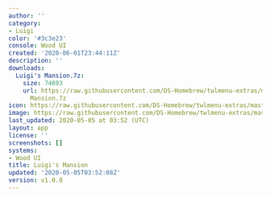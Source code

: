 ```yaml
---
author: ''
category:
- Luigi
color: '#3c3e23'
console: Wood UI
created: '2020-06-01T23:44:11Z'
description: ''
downloads:
  Luigi's Mansion.7z:
    size: 74693
    url: https://raw.githubusercontent.com/DS-Homebrew/twlmenu-extras/master/_nds/TWiLightMenu/akmenu/themes/Luigi's
      Mansion.7z
icon: https://raw.githubusercontent.com/DS-Homebrew/twlmenu-extras/master/_nds/TWiLightMenu/akmenu/themes/meta/Luigi%27s%20Mansion/icon.png
image: https://raw.githubusercontent.com/DS-Homebrew/twlmenu-extras/master/_nds/TWiLightMenu/akmenu/themes/meta/Luigi%27s%20Mansion/icon.png
last_updated: 2020-05-05 at 03:52 (UTC)
layout: app
license: ''
screenshots: []
systems:
- Wood UI
title: Luigi's Mansion
updated: '2020-05-05T03:52:08Z'
version: v1.0.0
---
```

